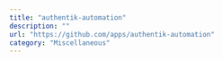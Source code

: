 ```yaml
---
title: "authentik-automation"
description: ""
url: "https://github.com/apps/authentik-automation"
category: "Miscellaneous"
---
```

